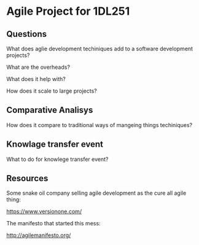 # Agile Project for 1DL251

## Questions

What does aglie development techiniques add to a software development projects?

What are the overheads?

What does it help with?

How does it scale to large projects?

## Comparative Analisys 

How does it compare to traditional ways of mangeing things techiniques?

## Knowlage transfer event

What to do for knowlege transfer event?

## Resources

Some snake oil company selling agile development as the cure all agile thing:

https://www.versionone.com/

The manifesto that started this mess:

http://agilemanifesto.org/
